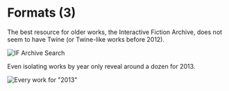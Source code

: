 # Formats (3)

The best resource for older works, the Interactive Fiction Archive, does not seem to have Twine (or Twine-like works before 2012).

![IF Archive Search](https://videlais.github.io/elo2024-twine-before-twine/images/twine2012.png 'IF Archive Search')

Even isolating works by year only reveal around a dozen for 2013.

![Every work for "2013"](https://videlais.github.io/elo2024-twine-before-twine/images/12_in_2013.png 'Every work for "2013"')
